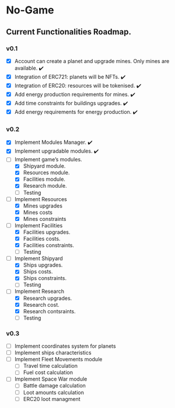 # No-Game

## Current Functionalities Roadmap.

### v0.1

- [x] Account can create a planet and upgrade mines. Only mines are available. :heavy_check_mark:
- [x] Integration of ERC721: planets will be NFTs. :heavy_check_mark:
- [x] Integration of ERC20: resources will be tokenised. :heavy_check_mark:
- [x] Add energy production requirements for mines. :heavy_check_mark:
- [x] Add time constraints for buildings upgrades. :heavy_check_mark:
- [x] Add energy requirements for energy production. :heavy_check_mark:

### v0.2

- [x] Implement Modules Manager. :heavy_check_mark:
- [x] Implement upgradable modules. :heavy_check_mark:
- [ ] Implement game’s modules.
  - [x] Shipyard module.
  - [x] Resources module.
  - [x] Facilities module.
  - [x] Research module.
  - [ ] Testing
- [ ] Implement Resources
  - [x] Mines upgrades
  - [x] Mines costs
  - [x] Mines constraints
- [ ] Implement Facilities
  - [x] Facilities upgrades.
  - [x] Facilities costs.
  - [x] Facilities constraints.
  - [ ] Testing
- [ ] Implement Shipyard
  - [x] Ships upgrades.
  - [x] Ships costs.
  - [x] Ships constraints.
  - [ ] Testing
- [ ] Implement Research
  - [x] Research upgrades.
  - [x] Research cost.
  - [x] Research contsraints.
  - [ ] Testing

### v0.3

- [ ] Implement coordinates system for planets
- [ ] Implement ships characteristics
- [ ] Implement Fleet Movements module
  - [ ] Travel time calculation
  - [ ] Fuel cost calculation
- [ ] Implement Space War module
  - [ ] Battle damage calculation
  - [ ] Loot amounts calculation
  - [ ] ERC20 loot managment
